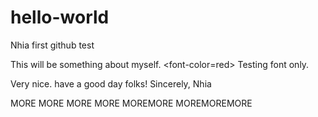 # hello-world
Nhia first github test

This will be something about myself.
<font-color=red> Testing font only.</font>

Very nice. have a good day folks!
Sincerely,
Nhia

MORE MORE MORE
MORE 
MOREMORE
MOREMOREMORE